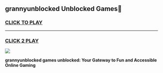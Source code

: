 
## grannyunblocked Unblocked Games👋
<h3>
<a href="https://news.freeplayer.one?title=grannyunblocked&ref=16F">CLICK TO PLAY</a></h3>
<hr>

<h3>
<a href="https://news.freeplayer.one?title=grannyunblocked&ref=16F">CLICK 2 PLAY</a>
  
</h3>

<a href="https://news.freeplayer.one?title=grannyunblocked&ref=16F/"><img src="https://clearcache.store/games.png"></a>


**grannyunblocked games unblocked: Your Gateway to Fun and Accessible Online Gaming**
